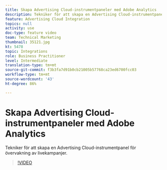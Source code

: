 ```yaml
---
title: Skapa Advertising Cloud-instrumentpaneler med Adobe Analytics
description: Tekniker för att skapa en Advertising Cloud-instrumentpanel för övervakning av livekampanjer.
feature: Advertising Cloud Integration
topics: null
activity: use
doc-type: feature video
team: Technical Marketing
thumbnail: 35121.jpg
kt: 5478
topic: Integrations
role: Business Practitioner
level: Intermediate
translation-type: tm+mt
source-git-commit: f3b3fa7d91b0cb21005b57768ca23ed6700fcc03
workflow-type: tm+mt
source-wordcount: '43'
ht-degree: 86%

---
```



# Skapa Advertising Cloud-instrumentpaneler med Adobe Analytics

Tekniker för att skapa en Advertising Cloud-instrumentpanel för övervakning av livekampanjer.

>[!VIDEO](https://video.tv.adobe.com/v/35121/?quality=12&learn=on)
